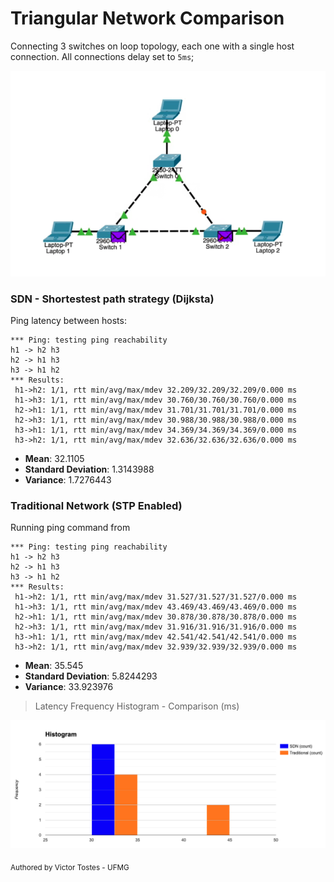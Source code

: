 # Triangular Network Comparison

Connecting 3 switches on loop topology, each one with a single host connection. All connections delay set to `5ms`;

![Topology Image](../../doc/triangular_topology.png)

### SDN - Shortestest path strategy (Dijksta)

Ping latency between hosts:

```ssh
*** Ping: testing ping reachability
h1 -> h2 h3
h2 -> h1 h3
h3 -> h1 h2
*** Results:
 h1->h2: 1/1, rtt min/avg/max/mdev 32.209/32.209/32.209/0.000 ms
 h1->h3: 1/1, rtt min/avg/max/mdev 30.760/30.760/30.760/0.000 ms
 h2->h1: 1/1, rtt min/avg/max/mdev 31.701/31.701/31.701/0.000 ms
 h2->h3: 1/1, rtt min/avg/max/mdev 30.988/30.988/30.988/0.000 ms
 h3->h1: 1/1, rtt min/avg/max/mdev 34.369/34.369/34.369/0.000 ms
 h3->h2: 1/1, rtt min/avg/max/mdev 32.636/32.636/32.636/0.000 ms
```


- **Mean**: 32.1105
- **Standard Deviation**: 1.3143988
- **Variance**: 1.7276443


### Traditional Network (STP Enabled)

Running ping command from 

```
*** Ping: testing ping reachability
h1 -> h2 h3
h2 -> h1 h3
h3 -> h1 h2
*** Results:
 h1->h2: 1/1, rtt min/avg/max/mdev 31.527/31.527/31.527/0.000 ms
 h1->h3: 1/1, rtt min/avg/max/mdev 43.469/43.469/43.469/0.000 ms
 h2->h1: 1/1, rtt min/avg/max/mdev 30.878/30.878/30.878/0.000 ms
 h2->h3: 1/1, rtt min/avg/max/mdev 31.916/31.916/31.916/0.000 ms
 h3->h1: 1/1, rtt min/avg/max/mdev 42.541/42.541/42.541/0.000 ms
 h3->h2: 1/1, rtt min/avg/max/mdev 32.939/32.939/32.939/0.000 ms
```

- **Mean**: 35.545
- **Standard Deviation**: 5.8244293
- **Variance**: 33.923976


> Latency Frequency Histogram - Comparison (ms)

![Topology Image](../../doc/triangular_histogram.png)

<sub>
Authored by Victor Tostes - UFMG
</sub>
